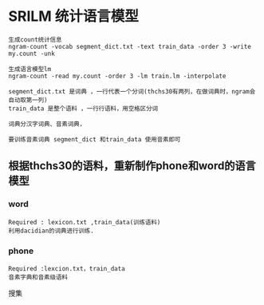 # SRILM 统计语言模型

    生成count统计信息
    ngram-count -vocab segment_dict.txt -text train_data -order 3 -write my.count -unk 
    
    生成语言模型lm
    ngram-count -read my.count -order 3 -lm train.lm -interpolate 
    
    segment_dict.txt 是词典 ，一行代表一个分词(thchs30有两列，在做词典时，ngram会自动取第一列)
    train_data 是整个语料 ，一行行语料，用空格区分词
    
    词典分汉字词典、音素词典，
    
    要训练音素词典 segment_dict 和train_data 使用音素即可

## 根据thchs30的语料，重新制作phone和word的语言模型
### word 
	Required : lexicon.txt ,train_data(训练语料)
    利用dacidian的词典进行训练.
### phone
	Required :lexcion.txt，train_data 
    音素字典和音素级语料
    
搜集

    
    
    
    
	
